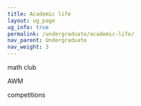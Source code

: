 ```yaml
---
title: Academic life
layout: ug_page
ug_info: true
permalink: /undergraduate/academic-life/
nav_parent: Undergraduate
nav_weight: 3
---
```


math club

AWM

competitions
